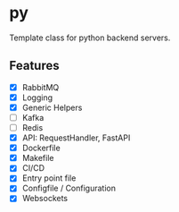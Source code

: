 # py
Template class for python backend servers.

## Features
- [x] RabbitMQ
- [x] Logging
- [X] Generic Helpers
- [ ] Kafka
- [ ] Redis
- [x] API: RequestHandler, FastAPI
- [x] Dockerfile
- [x] Makefile
- [x] CI/CD
- [x] Entry point file
- [x] Configfile / Configuration
- [x] Websockets
